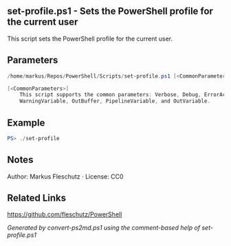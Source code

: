 ## set-profile.ps1 - Sets the PowerShell profile for the current user

This script sets the PowerShell profile for the current user.

## Parameters
```powershell
/home/markus/Repos/PowerShell/Scripts/set-profile.ps1 [<CommonParameters>]

[<CommonParameters>]
    This script supports the common parameters: Verbose, Debug, ErrorAction, ErrorVariable, WarningAction, 
    WarningVariable, OutBuffer, PipelineVariable, and OutVariable.
```

## Example
```powershell
PS> ./set-profile

```

## Notes
Author: Markus Fleschutz · License: CC0

## Related Links
https://github.com/fleschutz/PowerShell

*Generated by convert-ps2md.ps1 using the comment-based help of set-profile.ps1*
